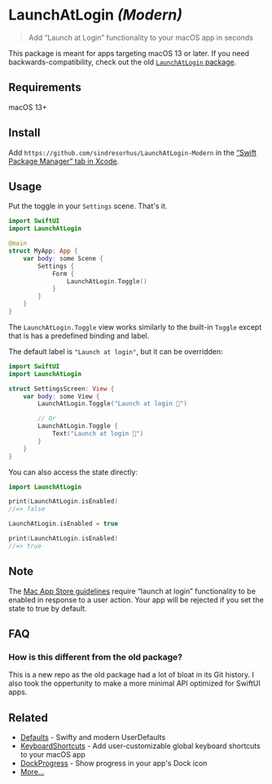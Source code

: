 # LaunchAtLogin *(Modern)*

> Add “Launch at Login” functionality to your macOS app in seconds

This package is meant for apps targeting macOS 13 or later. If you need backwards-compatibility, check out the old [`LaunchAtLogin` package](https://github.com/sindresorhus/LaunchAtLogin).

## Requirements

macOS 13+

## Install

Add `https://github.com/sindresorhus/LaunchAtLogin-Modern` in the [“Swift Package Manager” tab in Xcode](https://developer.apple.com/documentation/xcode/adding_package_dependencies_to_your_app).

## Usage

Put the toggle in your `Settings` scene. That's it.

```swift
import SwiftUI
import LaunchAtLogin

@main
struct MyApp: App {
	var body: some Scene {
		Settings {
			Form {
				LaunchAtLogin.Toggle()
			}
		}
	}
}
```

The `LaunchAtLogin.Toggle` view works similarly to the built-in `Toggle` except that is has a predefined binding and label.

The default label is `"Launch at login"`, but it can be overridden:

```swift
import SwiftUI
import LaunchAtLogin

struct SettingsScreen: View {
	var body: some View {
		LaunchAtLogin.Toggle("Launch at login 🦄")

		// Or
		LaunchAtLogin.Toggle {
			Text("Launch at login 🦄")
		}
	}
}
```

You can also access the state directly:

```swift
import LaunchAtLogin

print(LaunchAtLogin.isEnabled)
//=> false

LaunchAtLogin.isEnabled = true

print(LaunchAtLogin.isEnabled)
//=> true
```

## Note

The [Mac App Store guidelines](https://developer.apple.com/app-store/review/guidelines/) require “launch at login” functionality to be enabled in response to a user action. Your app will be rejected if you set the state to true by default.

## FAQ

### How is this different from the old package?

This is a new repo as the old package had a lot of bloat in its Git history. I also took the oppertunity to make a more minimal API optimized for SwiftUI apps.

## Related

- [Defaults](https://github.com/sindresorhus/Defaults) - Swifty and modern UserDefaults
- [KeyboardShortcuts](https://github.com/sindresorhus/KeyboardShortcuts) - Add user-customizable global keyboard shortcuts to your macOS app
- [DockProgress](https://github.com/sindresorhus/DockProgress) - Show progress in your app's Dock icon
- [More…](https://github.com/search?q=user%3Asindresorhus+language%3Aswift)
